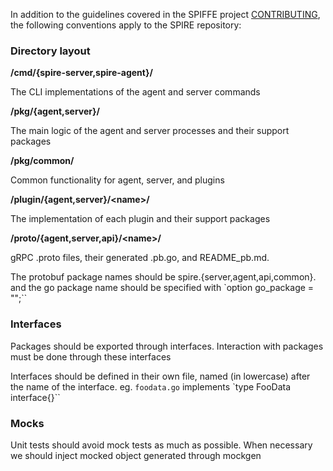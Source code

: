 In addition to the guidelines covered in the SPIFFE project
[CONTRIBUTING](https://github.com/spiffe/spiffe/blob/master/CONTRIBUTING.md), the following
conventions apply to the SPIRE repository:

### Directory layout

**/cmd/{spire-server,spire-agent}/**

The CLI implementations of the agent and server commands

**/pkg/{agent,server}/**

The main logic of the agent and server processes and their support packages

**/pkg/common/**

Common functionality for agent, server, and plugins

**/plugin/{agent,server}/\<name\>/**

The implementation of each plugin and their support packages

**/proto/{agent,server,api}/\<name\>/**

gRPC .proto files, their generated .pb.go, and README_pb.md.

The protobuf package names should be spire.{server,agent,api,common}.<name> and the go package name
should be specified with `option go_package = "<name>";``

### Interfaces

Packages should be exported through interfaces. Interaction with packages must be done through these
interfaces

Interfaces should be defined in their own file, named (in lowercase) after the name of the
interface. eg. `foodata.go` implements `type FooData interface{}``

### Mocks

Unit tests should avoid mock tests as much as possible. When necessary we should inject mocked
object generated through mockgen
